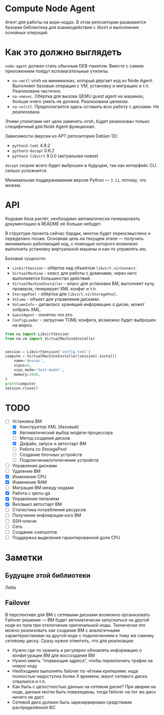 # Compute Node Agent

Агент для работы на ворк-нодах. В этом репозитории развивается базовая библиотека для взаимодействия с libvirt и выполнения основных операций.

# Как это должно выглядеть

`node-agent` должен стать обычным DEB-пакетом. Вместе с самим приложением пойдут вспомагательные утилиты:

- `na-vmctl` virsh на минималках, который дёргает код из Node Agent. Выполняет базовые операции с VM, установку и миграцию и т.п. Реализована частично.
- `na-vmexec`. Обёртка для вызова QEMU guest agent на машинах, больше нчего уметь не должна. Реализована целиком.
- `na-volctl`. Предполагается здесь оставить всю работу с дисками. Не реализована.

Этими утилитами нет цели заменять virsh, бцдет реализован только специфичный для Node Agent функционал.

Зависимости (версии из APT репозитория Debian 12):

- `python3-lxml` 4.9.2
- `python3-docopt` 0.6.2
- `python3-libvirt` 9.0.0 (актуальная новее)

`docopt` скорее всего будет выброшен в будущем, так как интерфейс CLI сильно усложнится.

Минимальная поддерживаемая версия Python — `3.11`, потому, что можем.

# API

Кодовая база растёт, необходимо автоматически генерировать документацию в README её больше небудет.

В структуре проекта сейчас бардак, многое будет переосмыслено и переделано позже. Основная цель на текущем этапе — получить минимально работающий код, с помощью которого возможно выполнить установку виртуальной машины и как-то управлять ею.

Базовые сущности:

- `LivbirtSession` - обёртка над объектом `libvirt.virConnect`.
- `VirtualMachine` - класс для работы с доменами, через него выполняется большинство действий.
- `VirtualMachineInstaller` - класс для установки ВМ, выполняет кучу проверок, генерирует XML конфиг и т.п.
- `StoragePool` - обёртка для `libvirt.virStoragePool`.
- `Volume` - объект для управления дисками.
- `VolumeInfo` - датакласс хранящий информацию о диске, может собрать XML.
- `GuestAgent` - понятно что это.
- `ConfigLoader` - загрузчик TOML-конфига, возможно будет выброшен на мороз.

```python
from na import LibvirtSession
from na.vm import VirtualMachineInstaller


session = LibvirtSession('config.toml')
compute = VirtualMachineInstaller(session).install(
    name='devuan',
    vcpus=4,
    vcpu_mode='host-model',
    memory=2048,
)
print(compute)
session.close()
```

# TODO

- [ ] Установка ВМ
    - [x] Конструктор XML (базовый)
    - [x] Автоматический выбор модели процессора
    - [ ] Метод создания дисков
    - [x] Дефайн, запуск и автостарт ВМ
    - [ ] Работа со StoragePool
    - [ ] Создание блочных устройств
    - [ ] Подключение/отключение устройств
- [ ] Управление дисками
- [ ] Удаление ВМ
- [x] Изменение CPU
- [x] Изменение RAM
- [ ] Миграция ВМ между нодами
- [x] Работа с qemu-ga
- [x] Управление питанием
- [x] Вкл/выкл автостарт ВМ
- [ ] Статистика потребления ресурсов
- [ ] Получение инфомрации из/о ВМ
- [ ] SSH-ключи
- [ ] Сеть
- [ ] Создание снапшотов
- [ ] Поддержка выделения гарантированной доли CPU

# Заметки

## Будущее этой библиотеки

Либа 

## Failover

В перспективе для ВМ с сетевыми дисками возможно организовать Failover решение — ВМ будет автоматически запускаться на другой ноде из пула при отключении оригинальной ноды. Технически это можно реализовать как создание ВМ с аналогичными характеристиками на другой ноде с подключением к тому же самому сетевому диску. Сразу нужно отметить, что для реализации:

- Нужно где-то хранить и регулярно обновлять информацию о конфигурации ВМ для воссоздания ВМ
- Нужно иметь "плавающие адреса", чтобы переключить трафик на новую ноду
- Необходимо выполнять failover по чётким критериям: нода полностью недоступна более X времени, маунт сетевого диска отвалился и т.п.
- Как быть с целостностью данных на сетевом диске? При аварии на ноде, данные могли быть повреждены, тогда failover на тот же диск ничего не даст.
- Сетевой диск должен быть зарезервирован средствами распределённой ФС
